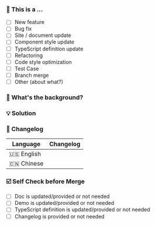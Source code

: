 <!--
First of all, thank you for your contribution! 😄

New feature please send pull request to feature branch, and rest to master branch.
Pull request will be merged after one of collaborators approve.
Please makes sure that these form are filled before submitting your pull request, thank you!

[[中文版模板 / Chinese template](https://github.com/ant-design/ant-design/blob/master/.github/PULL_REQUEST_TEMPLATE/pr_cn.md)]
-->

### 🤔 This is a ...

- [ ] New feature
- [ ] Bug fix
- [ ] Site / document update
- [ ] Component style update
- [ ] TypeScript definition update
- [ ] Refactoring
- [ ] Code style optimization
- [ ] Test Case
- [ ] Branch merge
- [ ] Other (about what?)

### 👻 What's the background?

<!--
1. Describe the source of requirement, like related issue link.

2. Describe the problem and the scenario.
-->

### 💡 Solution

<!--
1. How to fix the problem, and list final API implementation and usage sample if that is an new feature.

2. GIF or snapshot should be provided if includes UI/interactive modification.
-->

### 📝 Changelog

<!--
Describe changes from userside, and list all potential break changes or other risks.
--->

| Language | Changelog |
|---|---
| 🇺🇸 English | |
| 🇨🇳 Chinese | |

### ☑️ Self Check before Merge

- [ ] Doc is updated/provided or not needed
- [ ] Demo is updated/provided or not needed
- [ ] TypeScript definition is updated/provided or not needed
- [ ] Changelog is provided or not needed
